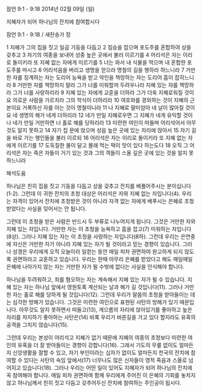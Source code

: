 잠언 9:1 - 9:18 
2014년 02월 09일 (일)

지혜자가 되어 하나님의 잔치에 참여합시다



잠언 9:1 - 9:18 / 새찬송가  장


1 지혜가 그의 집을 짓고 일곱 기둥을 다듬고 2 짐승을 잡으며 포도주를 혼합하여 상을 갖추고 3 자기의 여종을 보내어 성중 높은 곳에서 불러 이르기를 4 어리석은 자는 이리로 돌이키라 또 지혜 없는 자에게 이르기를 5 너는 와서 내 식물을 먹으며 내 혼합한 포도주를 마시고 6 어리석음을 버리고 생명을 얻으라 명철의 길을 행하라 하느니라 7 거만한 자를 징계하는 자는 도리어 능욕을 받고 악인을 책망하는 자는 도리어 흠이 잡히느니라 8 거만한 자를 책망하지 말라 그가 너를 미워할까 두려우니라 지혜 있는 자를 책망하라 그가 너를 사랑하리라 9 지혜 있는 자에게 교훈을 더하라 그가 더욱 지혜로워질 것이요 의로운 사람을 가르치라 그의 학식이 더하리라 10 여호와를 경외하는 것이 지혜의 근본이요 거룩하신 자를 아는 것이 명철이니라 11 나 지혜로 말미암아 네 날이 많아질 것이요 네 생명의 해가 네게 더하리라 12 네가 만일 지혜로우면 그 지혜가 네게 유익할 것이나 네가 만일 거만하면 너 홀로 해를 당하리라 13 미련한 여인이 떠들며 어리석어서 아무것도 알지 못하고 14 자기 집 문에 앉으며 성읍 높은 곳에 있는 자리에 앉아서 15 자기 길을 바로 가는 행인들을 불러 이르되 16 어리석은 자는 이리로 돌이키라 또 지혜 없는 자에게 이르기를 17 도둑질한 물이 달고 몰래 먹는 떡이 맛이 있다 하는도다 18 오직 그 어리석은 자는 죽은 자들이 거기 있는 것과 그의 객들이 스올 깊은 곳에 있는 것을 알지 못하느니라

해석도움





하나님은 친히 집을 짓고 기둥을 다듬고 상을 갖추고 잔치를 베풀어주시는 분이십니다(1-2). 그런데 이 귀한 잔치의 초청 대상은 어리석은 자와 지혜 없는 자입니다(4). 우리는 자격이 있어서 잔치에 초청받은 것이 아니라 자격 없는 자에게 베푸시는 은혜로 초청받았다는 사실을 잊어서는 안 됩니다.

그런데 이 초청을 받은 사람은 반드시 두 부류로 나누어지게 됩니다. 그것은 거만한 자와 지혜 있는 자입니다. 거만한 자는 이 초청을 능욕하고 흠을 잡고(7) 미워하는 자입니다(8상). 그러나 지혜 있는 자는 이 초청을 사랑하는 자입니다(8하). 그런데 우리는 은연중에 자신은 거만한 자가 아니라 지혜 있는 자가 될 것이라고 믿는 경향이 있습니다. 그러나 성경은 우리에게 오직 오늘이라 일컫는 동안 매일 피차 권면하여 완고하게 되지 않도록 권면하라고 교훈하고 있습니다. 우리는 한때 아무리 은혜를 받았다고 해도 매일매일 은혜에 나아가지 않는 자는 거만한 자가 될 수밖에 없다는 사실을 인식해야 합니다.

하나님을 두려워하고, 죄를 혐오하는 자는 계속해서 지혜 있는 자가 될 수 있습니다. 지혜 있는 자는 하나님 앞에서 영원토록 계산되는 날과 해가 길 것입니다(11). 그러나 거만한 자는 홀로 해를 당하게 될 것입니다(12). 그런데 우리가 말씀의 초청을 받아들이는 데는 심각한 방해가 있습니다. 그것은 미련한 여인으로 표현된 사탄의 방해가 있기 때문입니다. 아무것도 알지 못하면서 떠들고(13), 게으름의 자리에 앉아있기를 좋아하고 높은 자리를 차지하기 좋아하는 사탄은(14) 비록 우리가 바른길을 가고 있다 할지라도 유혹의 공격을 그치지 않습니다(15). 

그런데 우리는 본성이 어리석고 지혜가 없기 때문에 지혜의 여종의 초청보다 미련한 여인의 유혹을 더 잘 받아들이는 경향이 강합니다(16). 그래서 기도의 무릎 없이도 얼마든지 신앙생활을 잘할 수 있고, 자기 부인이라는 십자가 없이도 얼마든지 천국의 잔치에 참여할 수 있다는 사탄의 속임 앞에서(17) 너무나도 많은 신자들이 영적 죽음과 스올로 넘어지고 있습니다(18). 그러나 우리는 어떤 일이 있어도 지혜자가 되어 하나님의 잔치에 꼭 참여해야 합니다. 매일 피차 권면하여 함께 우리에게 주어진 이 은혜의 기회를 놓치지 않고 하나님께서 친히 짓고 다듬고 갖추어두신 잔치에 참여하는 주인공이 됩시다.